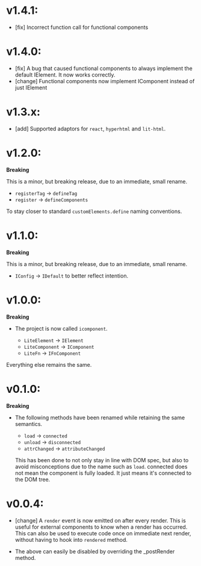 # v1.4.1:

- [fix] Incorrect function call for functional components

# v1.4.0:

- [fix] A bug that caused functional components to always implement the default IElement. It now works correctly.
- [change] Functional components now implement IComponent instead of just IElement

# v1.3.x:

- [add] Supported adaptors for `react`, `hyperhtml` and `lit-html`.

# v1.2.0:

**Breaking**

This is a minor, but breaking release, due to an immediate, small rename.

- `registerTag` -> `defineTag`
- `register` -> `defineComponents`

To stay closer to standard `customElements.define` naming conventions.

# v1.1.0:

**Breaking**

This is a minor, but breaking release, due to an immediate, small rename.

- `IConfig` -> `IDefault` to better reflect intention.

# v1.0.0:

**Breaking**

- The project is now called `icomponent`.

  - `LiteElement` -> `IElement`
  - `LiteComponent` -> `IComponent`
  - `LiteFn` -> `IFnComponent`

Everything else remains the same.

# v0.1.0:

**Breaking**

- The following methods have been renamed while retaining the same 
  semantics. 

  - `load` -> `connected`
  - `unload` -> `disconnected`
  - `attrChanged` -> `attributeChanged`

  This has been done to not only stay in line with DOM spec, but also
  to avoid misconceptions due to the name such as `load`. connected does not
  mean the component is fully loaded. It just means it's connected to the DOM
  tree.


# v0.0.4:

- [change] A `render` event is now emitted on after every render. This is useful for external
  components to know when a render has occurred. This can also be used to execute
  code once on immediate next render, without having to hook into `rendered` method.
  
- The above can easily be disabled by overriding the _postRender method.
